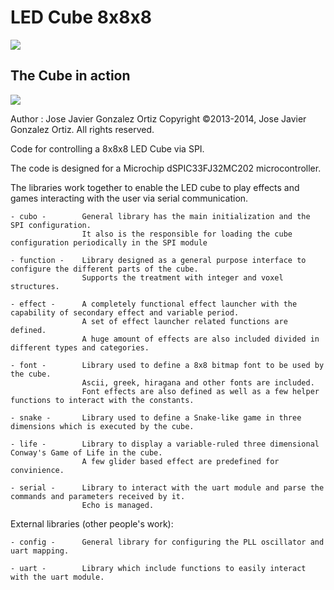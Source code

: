 LED Cube 8x8x8
==============

![](https://i.imgur.com/PlWxtu5.jpg)

## The Cube in action

[![](https://img.youtube.com/vi/Bjb18RBypwo/0.jpg)](http://www.youtube.com/watch?v=Bjb18RBypwo)

Author : Jose Javier Gonzalez Ortiz
Copyright ©2013-2014, Jose Javier Gonzalez Ortiz. All rights reserved.

Code for controlling a 8x8x8 LED Cube via SPI.

The code is designed for a Microchip dSPIC33FJ32MC202 microcontroller. 

The libraries work together to enable the LED cube to play effects and games interacting
with the user via serial communication.



    - cubo -        General library has the main initialization and the SPI configuration.
                    It also is the responsible for loading the cube configuration periodically in the SPI module

    - function -    Library designed as a general purpose interface to configure the different parts of the cube.
                    Supports the treatment with integer and voxel structures.

    - effect -      A completely functional effect launcher with the capability of secondary effect and variable period.
                    A set of effect launcher related functions are defined.
                    A huge amount of effects are also included divided in different types and categories.

    - font -        Library used to define a 8x8 bitmap font to be used by the cube. 
                    Ascii, greek, hiragana and other fonts are included. 
                    Font effects are also defined as well as a few helper functions to interact with the constants.

    - snake -       Library used to define a Snake-like game in three dimensions which is executed by the cube.

    - life -        Library to display a variable-ruled three dimensional Conway's Game of Life in the cube.
                    A few glider based effect are predefined for convinience.

    - serial -      Library to interact with the uart module and parse the commands and parameters received by it.
                    Echo is managed. 

External libraries (other people's work):

    - config -      General library for configuring the PLL oscillator and uart mapping.

    - uart -        Library which include functions to easily interact with the uart module.
